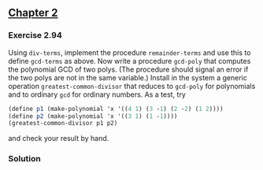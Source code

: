 ## [Chapter 2](../index.md#2-Building-Abstractions-with-Data)

### Exercise 2.94

Using `div-terms`, implement the procedure `remainder-terms` and use this to define `gcd-terms` as above. Now write a procedure `gcd-poly` that computes the polynomial GCD of two polys. (The procedure should signal an error if the two polys are not in the same variable.) Install in the system a generic operation `greatest-common-divisor` that reduces to `gcd-poly` for polynomials and to ordinary `gcd` for ordinary numbers. As a test, try

```scheme
(define p1 (make-polynomial 'x '((4 1) (3 -1) (2 -2) (1 2))))
(define p2 (make-polynomial 'x '((3 1) (1 -1))))
(greatest-common-divisor p1 p2)
```

and check your result by hand.

### Solution

